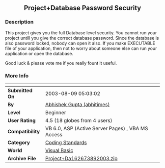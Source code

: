 ﻿<div align="center">

## Project\+Database Password Security


</div>

### Description

This project gives you the full Database level security. You cannot run your project untill you give the correct database password. Since the database is also password locked, nobody can open it also. If you make EXECUTABLE file of your application, then not to worry about someone else can run your application or open the database.

Good luck & please vote me if you really fount it useful.
 
### More Info
 


<span>             |<span>
---                |---
**Submitted On**   |2003-08-09 05:03:02
**By**             |[Abhishek Gupta \(abhitimes\)](https://github.com/Planet-Source-Code/PSCIndex/blob/master/ByAuthor/abhishek-gupta-abhitimes.md)
**Level**          |Beginner
**User Rating**    |4.5 (18 globes from 4 users)
**Compatibility**  |VB 6\.0, ASP \(Active Server Pages\) , VBA MS Access
**Category**       |[Coding Standards](https://github.com/Planet-Source-Code/PSCIndex/blob/master/ByCategory/coding-standards__1-43.md)
**World**          |[Visual Basic](https://github.com/Planet-Source-Code/PSCIndex/blob/master/ByWorld/visual-basic.md)
**Archive File**   |[Project\+Da162673892003\.zip](https://github.com/Planet-Source-Code/abhishek-gupta-abhitimes-project-database-password-security__1-47545/archive/master.zip)








